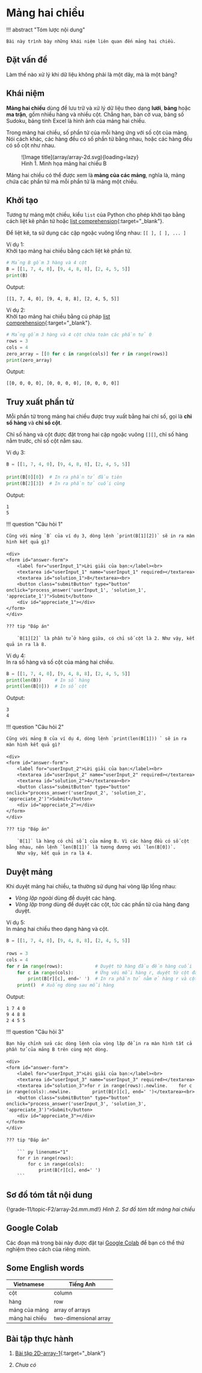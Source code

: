 # Mảng hai chiều

!!! abstract "Tóm lược nội dung"

    Bài này trình bày những khái niệm liên quan đến mảng hai chiều.

## Đặt vấn đề

Làm thế nào xử lý khi dữ liệu không phải là một dãy, mà là một bảng?  

## Khái niệm

**Mảng hai chiều** dùng để lưu trữ và xử lý dữ liệu theo dạng **lưới**, **bảng** hoặc **ma trận**, gồm nhiều hàng và nhiều cột. Chẳng hạn, bàn cờ vua, bảng số Sudoku, bảng tính Excel là hình ảnh của mảng hai chiều.  

Trong mảng hai chiều, số phần tử của mỗi hàng ứng với số cột của mảng. Nói cách khác, các hàng đều có số phần tử bằng nhau, hoặc các hàng đều có số cột như nhau.  

<figure markdown>
  ![Image title](array/array-2d.svg){loading=lazy}
  <figcaption>Hình 1. Minh họa mảng hai chiều B</figcaption>
</figure>

Mảng hai chiều có thể được xem là **mảng của các mảng**, nghĩa là, mảng chứa các phần tử mà mỗi phần tử là mảng một chiều.  

## Khởi tạo  

Tương tự mảng một chiều, kiểu `list` của Python cho phép khởi tạo bằng cách liệt kê phần tử hoặc [list comprehension](https://peps.python.org/pep-0202/){:target="_blank"}.  

Để liệt kê, ta sử dụng các cặp ngoặc vuông lồng nhau: `[[ ], [ ], ... ]`

Ví dụ 1:  
Khởi tạo mảng hai chiều bằng cách liệt kê phần tử.

``` py linenums="1"
# Mảng B gồm 3 hàng và 4 cột
B = [[1, 7, 4, 0], [9, 4, 8, 8], [2, 4, 5, 5]]
print(B)
```

Output:
``` pycon
[[1, 7, 4, 0], [9, 4, 8, 8], [2, 4, 5, 5]]
```

Ví dụ 2:  
Khởi tạo mảng hai chiều bằng cú pháp [list comprehension](https://peps.python.org/pep-0202/){:target="_blank"}.

``` py linenums="1"
# Mảng gồm 3 hàng và 4 cột chứa toàn các phần tử 0
rows = 3
cols = 4
zero_array = [[0 for c in range(cols)] for r in range(rows)]
print(zero_array)
```

Output:
``` pycon
[[0, 0, 0, 0], [0, 0, 0, 0], [0, 0, 0, 0]]
```

## Truy xuất phần tử  

Mỗi phần tử trong mảng hai chiều được truy xuất bằng hai chỉ số, gọi là **chỉ số hàng** và **chỉ số cột**.  

Chỉ số hàng và cột được đặt trong hai cặp ngoặc vuông `[][]`, chỉ số hàng nằm trước, chỉ số cột nằm sau.

Ví dụ 3:

``` py linenums="1"
B = [[1, 7, 4, 0], [9, 4, 8, 8], [2, 4, 5, 5]]

print(B[0][0])  # In ra phần tử đầu tiên
print(B[2][3])  # In ra phần tử cuối cùng
```

Output:
``` pycon
1
5
```

!!! question "Câu hỏi 1"

    Cũng với mảng `B` của ví dụ 3, dòng lệnh `print(B[1][2])` sẽ in ra màn hình kết quả gì?
    
    <div>
    <form id="answer-form">
        <label for="userInput_1">Lời giải của bạn:</label><br>
        <textarea id="userInput_1" name="userInput_1" required></textarea>
        <textarea id="solution_1">8</textarea><br>
        <button class="submitButton" type="button" onclick="process_answer('userInput_1', 'solution_1', 'appreciate_1')">Submit</button>
        <div id="appreciate_1"></div>
    </form>
    </div>

    ??? tip "Đáp án"

        `B[1][2]` là phần tử ở hàng giữa, có chỉ số cột là 2. Như vậy, kết quả in ra là 8.

Ví dụ 4:  
In ra số hàng và số cột của mảng hai chiều.

``` py linenums="1"
B = [[1, 7, 4, 0], [9, 4, 8, 8], [2, 4, 5, 5]]
print(len(B))     # In số hàng
print(len(B[0]))  # In số cột
```

Output:
``` pycon
3
4
```

!!! question "Câu hỏi 2"

    Cũng với mảng B của ví dụ 4, dòng lệnh `print(len(B[1])) ` sẽ in ra màn hình kết quả gì?

    <div>
    <form id="answer-form">
        <label for="userInput_2">Lời giải của bạn:</label><br>
        <textarea id="userInput_2" name="userInput_2" required></textarea>
        <textarea id="solution_2">4</textarea><br>
        <button class="submitButton" type="button" onclick="process_answer('userInput_2', 'solution_2', 'appreciate_2')">Submit</button>
        <div id="appreciate_2"></div>
    </form>
    </div>

    ??? tip "Đáp án"

        `B[1]` là hàng có chỉ số 1 của mảng B. Vì các hàng đều có số cột bằng nhau, nên lệnh `len(B[1])` là tương đương với `len(B[0])`.  
        Như vậy, kết quả in ra là 4.

## Duyệt mảng  

Khi duyệt mảng hai chiều, ta thường sử dụng hai vòng lặp lồng nhau:  
- *Vòng lặp ngoài* dùng để duyệt các hàng.  
- *Vòng lặp trong* dùng để duyệt các cột, tức các phần tử của hàng đang duyệt.  

Ví dụ 5:  
In mảng hai chiều theo dạng hàng và cột.

``` py linenums="1"
B = [[1, 7, 4, 0], [9, 4, 8, 8], [2, 4, 5, 5]]

rows = 3
cols = 4
for r in range(rows):            # Duyệt từ hàng đầu đến hàng cuối
    for c in range(cols):        # Ứng với mỗi hàng r, duyệt từ cột đầu đến cột cuối
        print(B[r][c], end=' ')  # In ra phần tử nằm ở hàng r và cột c, kết thúc là khoảng trắng
    print()  # Xuống dòng sau mỗi hàng
```

Output:
``` pycon
1 7 4 0 
9 4 8 8 
2 4 5 5 
```

!!! question "Câu hỏi 3"

    Bạn hãy chỉnh sửa các dòng lệnh của vòng lặp để in ra màn hình tất cả phần tử của mảng B trên cùng một dòng.

    <div>
    <form id="answer-form">
        <label for="userInput_3">Lời giải của bạn:</label><br>
        <textarea id="userInput_3" name="userInput_3" required></textarea>
        <textarea id="solution_3">for r in range(rows):.newline.    for c in range(cols):.newline.        print(B[r][c], end=' ')</textarea><br>
        <button class="submitButton" type="button" onclick="process_answer('userInput_3', 'solution_3', 'appreciate_3')">Submit</button>
        <div id="appreciate_3"></div>
    </form>
    </div>

    ??? tip "Đáp án"

        ``` py linenums="1"
        for r in range(rows):
            for c in range(cols):
                print(B[r][c], end=' ')
        ```

## Sơ đồ tóm tắt nội dung

{!grade-11/topic-F2/array-2d.mm.md!}
*Hình 2. Sơ đồ tóm tắt mảng hai chiều*

## Google Colab

Các đoạn mã trong bài này được đặt tại <a href="https://colab.research.google.com/drive/1jcgXcdZQWSuitaS-9cYGAup7sD77T75F?usp=sharing" target="_blank">Google Colab</a> để bạn có thể thử nghiệm theo cách của riêng mình.

## Some English words

| Vietnamese | Tiếng Anh | 
| --- | --- |
| cột | column |
| hàng | row |
| mảng của mảng | array of arrays |
| mảng hai chiều | two-dimensional array |

## Bài tập thực hành

1. [Bài tập 2D-array-1](https://colab.research.google.com/drive/1TtnLVtu1H6N9bG6b23oo5PiWfukcks_p?usp=sharing){:target="_blank"}

2. *Chưa có*